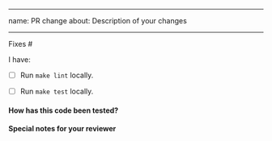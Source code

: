 
---
name:  PR change 
about: Description of your changes 

---

<!--
Briefly describe what this pull request does. We love pull requests that have a clear purpose. If yours fix an issue,
please uncomment the below line to indicate which issue your PR fixes, for example
"Fixes #500"
-->


Fixes #

I have:
- [ ] Run `make lint` locally.
- [ ] Run `make test` locally.


#### How has this code been tested?

<!--
Before reviewers can be confident in the correctness of this pull request, it needs to tested and shown to be correct.
Briefly describe the testing that has already been done or which is planned for this change.
-->


#### Special notes for your reviewer

<!--

Be sure to direct your reviewers' attention to anything that needs special consideration.

-->

